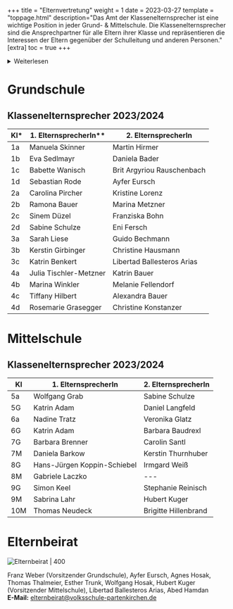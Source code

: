 +++
title = "Elternvertretung"
weight = 1
date = 2023-03-27
template = "toppage.html"
description="Das Amt der Klassenelternsprecher ist eine wichtige Position in jeder Grund- & Mittelschule. Die Klassenelternsprecher sind die Ansprechpartner für alle Eltern ihrer Klasse und repräsentieren die Interessen der Eltern gegenüber der Schulleitung und anderen Personen."
[extra]
toc = true
+++
<details>
<summary>Weiterlesen</summary>
Die Aufgaben der Klassenselternsprecher sind vielfältig. Sie organisieren Elternabende, informieren die Eltern über schulische Angelegenheiten und unterstützen bei der Organisation von Klassenfesten und Ausflügen. Darüber hinaus sind sie Teil des Schulelternbeirats und vertreten die Interessen der Eltern auf Schul- und Gremiensitzungen.

Ein wichtiger Aspekt ihrer Arbeit ist die Zusammenarbeit mit der Lehrerin oder dem Lehrer der Klasse. Sie sind Bindeglied zwischen Eltern und Schule und tragen dazu bei, dass ein gutes Verhältnis zwischen beiden Parteien besteht. Wenn es Probleme oder Konflikte gibt, können sie vermitteln und helfen, eine Lösung zu finden.

Die Klassenselternsprecher haben auch eine wichtige Rolle bei der Mitgestaltung des Schulalltags. Sie können Anregungen und Vorschläge der Eltern an die Schulleitung weitergeben und somit dazu beitragen, dass die Schule den Bedürfnissen der Kinder und Eltern gerecht wird.

Um Klassenselternsprecher zu werden, müssen Eltern bei der Wahlversammlung der Klassenelternschaft kandidieren. Hierbei ist es wichtig, dass sie die Unterstützung der anderen Eltern haben und sich aktiv in die Arbeit einbringen möchten. Eine Klassenselternsprecherin wird in der Regel für ein Schuljahr gewählt.

Insgesamt ist das Amt der Klassenselternsprecher ein wichtiges Amt, das eine enge Zusammenarbeit zwischen Eltern und Schule fördert. Durch ihre Arbeit tragen sie dazu bei, dass die Schule den Bedürfnissen der Kinder und Eltern gerecht wird und ein harmonisches Miteinander zwischen beiden Parteien besteht.
</details>

# Grundschule
## Klassenelternsprecher 2023/2024

| Kl*| 1\. ElternsprecherIn** | 2\. ElternsprecherIn  |
| ------ | ------------------------ | -------------------------- |
| 1a     | Manuela Skinner          | Martin Hirmer              |
| 1b     | Eva Sedlmayr             | Daniela Bader              |
| 1c     | Babette Wanisch          | Brit Argyriou Rauschenbach |
| 1d     | Sebastian Rode           | Ayfer Eursch               |
| 2a     | Carolina Pircher         | Kristine Lorenz            |
| 2b     | Ramona Bauer             | Marina Metzner             |
| 2c     | Sinem Düzel              | Franziska Bohn             |
| 2d     | Sabine Schulze           | Eni Fersch                 |
| 3a     | Sarah Liese              | Guido Bechmann             |
| 3b     | Kerstin Girbinger        | Christine Hausmann         |
| 3c     | Katrin Benkert           | Libertad Ballesteros Arias |
| 4a     | Julia Tischler-Metzner   | Katrin Bauer               |
| 4b     | Marina Winkler           | Melanie Fellendorf         |
| 4c     | Tiffany Hilbert          | Alexandra Bauer            |
| 4d     | Rosemarie Grasegger      | Christine Konstanzer       |

# Mittelschule
## Klassenelternsprecher 2023/2024
| Kl  | 1\. ElternsprecherIn        | 2\. ElternsprecherIn |
| --- | --------------------------- | -------------------- |
| 5a  | Wolfgang Grab               | Sabine Schulze       |
| 5G  | Katrin Adam                 | Daniel Langfeld      |
| 6a  | Nadine Tratz                | Veronika Glatz       |
| 6G  | Katrin Adam                 | Barbara Baudrexl     |
| 7G  | Barbara Brenner             | Carolin Santl        |
| 7M  | Daniela Barkow              | Kerstin Thurnhuber   |
| 8G  | Hans-Jürgen Koppin-Schiebel | Irmgard Weiß         |
| 8M  | Gabriele Laczko             | \---                 |
| 9G  | Simon Keel                  | Stephanie Reinisch   |
| 9M  | Sabrina Lahr                | Hubert Kuger         |
| 10M | Thomas Neudeck              | Brigitte Hillenbrand |

# Elternbeirat

![Elternbeirat | 400](../Elternbeirat.jpg)

Franz Weber (Vorsitzender Grundschule), Ayfer Eursch, Agnes Hosak,
Thomas Thalmeier, Esther Trunk, Wolfgang Hosak, Hubert Kuger
(Vorsitzender Mittelschule), Libertad Ballesteros Arias, Abed Hamdan   
**E-Mail:** [elternbeirat@volksschule-partenkirchen.de](mailto:elternbeirat@volksschule-partenkirchen.de)